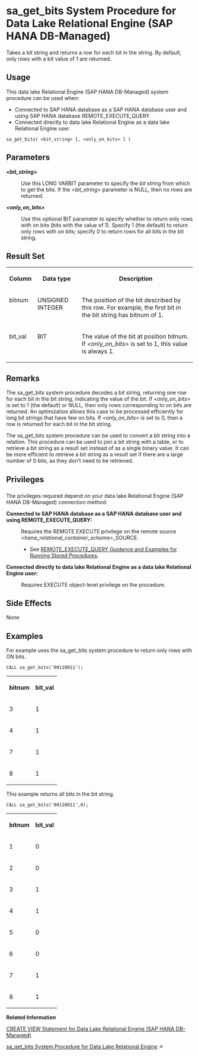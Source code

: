 <!-- loiodc051ed9b19649ec91efd03e157132cb -->

# sa\_get\_bits System Procedure for Data Lake Relational Engine \(SAP HANA DB-Managed\)

Takes a bit string and returns a row for each bit in the string. By default, only rows with a bit value of 1 are returned.



<a name="loiodc051ed9b19649ec91efd03e157132cb__section_gz5_gcf_pzb"/>

## Usage

This data lake Relational Engine \(SAP HANA DB-Managed\) system procedure can be used when:

-   Connected to SAP HANA database as a SAP HANA database user and using SAP HANA database REMOTE\_EXECUTE\_QUERY.
-   Connected directly to data lake Relational Engine as a data lake Relational Engine user.



```
sa_get_bits( <bit_string> [, <only_on_bits> ] )
```



<a name="loiodc051ed9b19649ec91efd03e157132cb__section_qh1_f3d_srb"/>

## Parameters


<dl>
<dt><b>

*<bit\_string\>* 

</b></dt>
<dd>

Use this LONG VARBIT parameter to specify the bit string from which to get the bits. If the *<bit\_string\>* parameter is NULL, then no rows are returned.



</dd><dt><b>

*<only\_on\_bits\>* 

</b></dt>
<dd>

Use this optional BIT parameter to specify whether to return only rows with on bits \(bits with the value of 1\). Specify 1 \(the default\) to return only rows with on bits; specify 0 to return rows for all bits in the bit string.



</dd>
</dl>



<a name="loiodc051ed9b19649ec91efd03e157132cb__section_ej1_23d_srb"/>

## Result Set


<table>
<tr>
<th valign="top">

Column

</th>
<th valign="top">

Data type

</th>
<th valign="top">

Description

</th>
</tr>
<tr>
<td valign="top">

bitnum

</td>
<td valign="top">

UNSIGNED INTEGER

</td>
<td valign="top">

The position of the bit described by this row. For example, the first bit in the bit string has bitnum of 1.

</td>
</tr>
<tr>
<td valign="top">

bit\_val

</td>
<td valign="top">

BIT

</td>
<td valign="top">

The value of the bit at position bitnum. If *<only\_on\_bits\>* is set to 1, this value is always 1.

</td>
</tr>
</table>



<a name="loiodc051ed9b19649ec91efd03e157132cb__section_kqw_c3d_srb"/>

## Remarks

The sa\_get\_bits system procedure decodes a bit string, returning one row for each bit in the bit string, indicating the value of the bit. If *<only\_on\_bits\>* is set to 1 \(the default\) or NULL, then only rows corresponding to on bits are returned. An optimization allows this case to be processed efficiently for long bit strings that have few on bits. If *<only\_on\_bits\>* is set to 0, then a row is returned for each bit in the bit string.

The sa\_get\_bits system procedure can be used to convert a bit string into a relation. This procedure can be used to join a bit string with a table, or to retrieve a bit string as a result set instead of as a single binary value. It can be more efficient to retrieve a bit string as a result set if there are a large number of 0 bits, as they don’t need to be retrieved.



<a name="loiodc051ed9b19649ec91efd03e157132cb__section_g2v_3z1_1yb"/>

## Privileges



### 

The privileges required depend on your data lake Relational Engine \(SAP HANA DB-Managed\) connection method:


<dl>
<dt><b>

Connected to SAP HANA database as a SAP HANA database user and using REMOTE\_EXECUTE\_QUERY:

</b></dt>
<dd>

Requires the REMOTE EXECUTE privilege on the remote source *<hana\_relational\_container\_schema\>*\_SOURCE.

-   See [REMOTE\_EXECUTE\_QUERY Guidance and Examples for Running Stored Procedures](remote-execute-query-guidance-and-examples-for-running-stored-procedures-3e7f86d.md).




</dd><dt><b>

Connected directly to data lake Relational Engine as a data lake Relational Engine user:

</b></dt>
<dd>

Requires EXECUTE object-level privilege on the procedure.



</dd>
</dl>



<a name="loiodc051ed9b19649ec91efd03e157132cb__section_svb_c3d_srb"/>

## Side Effects

None



<a name="loiodc051ed9b19649ec91efd03e157132cb__section_u2q_xy1_qzb"/>

## Examples

For example uses the sa\_get\_bits system procedure to return only rows with ON bits.

```
CALL sa_get_bits('00110011');

```


<table>
<tr>
<th valign="top">

bitnum

</th>
<th valign="top">

bit\_val

</th>
</tr>
<tr>
<td valign="top">

3

</td>
<td valign="top">

1

</td>
</tr>
<tr>
<td valign="top">

4

</td>
<td valign="top">

1

</td>
</tr>
<tr>
<td valign="top">

7

</td>
<td valign="top">

1

</td>
</tr>
<tr>
<td valign="top">

8

</td>
<td valign="top">

1

</td>
</tr>
</table>

This example returns all bits in the bit string.

```
CALL sa_get_bits('00110011',0);
```


<table>
<tr>
<th valign="top">

bitnum

</th>
<th valign="top">

bit\_val

</th>
</tr>
<tr>
<td valign="top">

1

</td>
<td valign="top">

0

</td>
</tr>
<tr>
<td valign="top">

2

</td>
<td valign="top">

0

</td>
</tr>
<tr>
<td valign="top">

3

</td>
<td valign="top">

1

</td>
</tr>
<tr>
<td valign="top">

4

</td>
<td valign="top">

1

</td>
</tr>
<tr>
<td valign="top">

5

</td>
<td valign="top">

0

</td>
</tr>
<tr>
<td valign="top">

6

</td>
<td valign="top">

0

</td>
</tr>
<tr>
<td valign="top">

7

</td>
<td valign="top">

1

</td>
</tr>
<tr>
<td valign="top">

8

</td>
<td valign="top">

1

</td>
</tr>
</table>

**Related Information**  


[CREATE VIEW Statement for Data Lake Relational Engine \(SAP HANA DB-Managed\)](../030-sql-statements/create-view-statement-for-data-lake-relational-engine-sap-hana-db-managed-4d41128.md "Creates a view on the database. Views are used to give a different perspective on the data even though it is not stored that way.")

[sa_get_bits System Procedure for Data Lake Relational Engine](https://help.sap.com/viewer/19b3964099384f178ad08f2d348232a9/2024_1_QRC/en-US/817590756ce21014a0abf2e01acdf61e.html "Takes a bit string and returns a row for each bit in the string. By default, only rows with a bit value of 1 are returned.") :arrow_upper_right:

